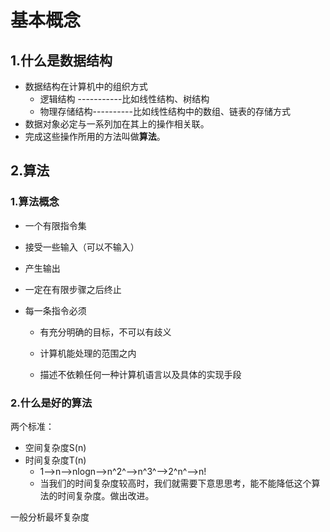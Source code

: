# 基本概念

## 1.什么是数据结构

+ 数据结构在计算机中的组织方式
  + 逻辑结构 -----------比如线性结构、树结构
  + 物理存储结构----------比如线性结构中的数组、链表的存储方式
+ 数据对象必定与一系列加在其上的操作相关联。
+ 完成这些操作所用的方法叫做**算法**。



## 2.算法

### 1.算法概念

+ 一个有限指令集

+ 接受一些输入（可以不输入）

+ 产生输出

+ 一定在有限步骤之后终止

+ 每一条指令必须

  + 有充分明确的目标，不可以有歧义

  + 计算机能处理的范围之内

  + 描述不依赖任何一种计算机语言以及具体的实现手段

    

### 2.什么是好的算法

两个标准：

+ 空间复杂度S(n)
+ 时间复杂度T(n)
  + 1-->n-->nlogn-->n^2^-->n^3^-->2^n^-->n!  
  + 当我们的时间复杂度较高时，我们就需要下意思思考，能不能降低这个算法的时间复杂度。做出改进。

一般分析最坏复杂度

